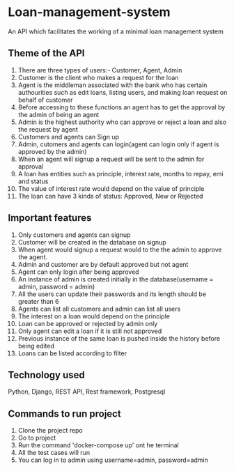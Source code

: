 # Loan-management-system

An API which facilitates the working of a minimal loan management system

## Theme of the API

1. There are three types of users:- Customer, Agent, Admin
2. Customer is the client who makes a request for the loan
3. Agent is the middleman associated with the bank who has certain authourities such as edit loans,
listing users, and making loan request on behalf of customer
4. Before accessing to these functions an agent has to get the approval by the admin of being an agent
5. Admin is the highest authority who can approve or reject a loan and also the request by agent
6. Customers and agents can Sign up
7. Admin, cutomers and agents can login(agent can login only if agent is approved by the admin)
8. When an agent will signup a request will be sent to the admin for approval
9. A loan has entities such as principle, interest rate, months to repay, emi and status
10. The value of interest rate would depend on the value of principle
11. The loan can have 3 kinds of status: Approved, New or Rejected


## Important features
   
1. Only customers and agents can signup
2. Customer will be created in the database on signup
3. When agent would signup a request would to the the admin to approve the agent.
4. Admin and customer are by default approved but not agent
5. Agent can only login after being approved
6. An instance of admin is created initially in the database(username = admin, password = admin)
7. All the users can update their passwords and its length should be greater than 6
8. Agents can list all customers and admin can list all users
9. The interest on a loan would depend on the principle
10. Loan can be approved or rejected by admin only
11. Only agent can edit a loan if it is still not approved
12. Previous instance of the same loan is pushed inside the history before being edited
13. Loans can be listed according to filter


## Technology used
 Python, Django, REST API, Rest framework, Postgresql


 ## Commands to run project
 1. Clone the project repo
 2. Go to project
 3. Run the command 'docker-compose up' ont he terminal
 4. All the test cases will run
 5. You can log in to admin using username=admin, password=admin

